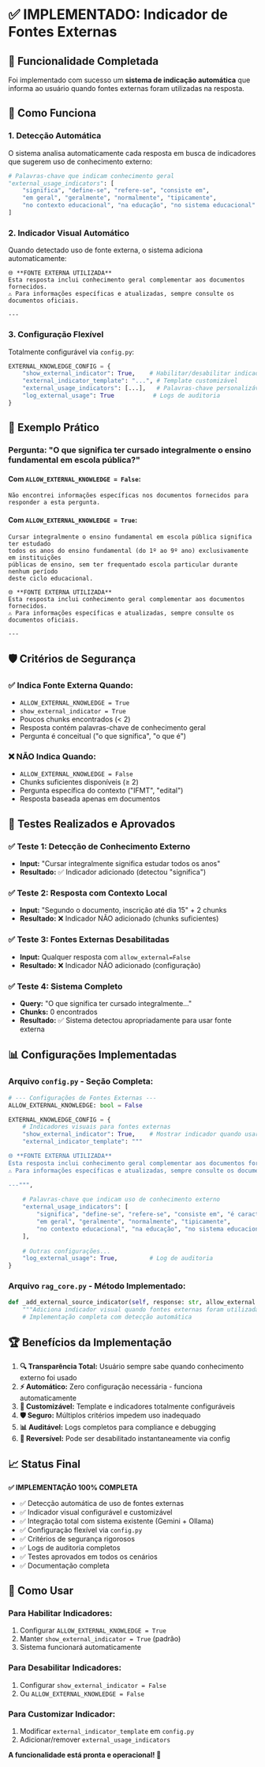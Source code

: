 # ✅ IMPLEMENTADO: Indicador de Fontes Externas

## 🎯 Funcionalidade Completada

Foi implementado com sucesso um **sistema de indicação automática** que informa ao usuário quando fontes externas foram utilizadas na resposta.

## 🔧 Como Funciona

### 1. **Detecção Automática**
O sistema analisa automaticamente cada resposta em busca de indicadores que sugerem uso de conhecimento externo:

```python
# Palavras-chave que indicam conhecimento geral
"external_usage_indicators": [
    "significa", "define-se", "refere-se", "consiste em", 
    "em geral", "geralmente", "normalmente", "tipicamente",
    "no contexto educacional", "na educação", "no sistema educacional"
]
```

### 2. **Indicador Visual Automático**
Quando detectado uso de fonte externa, o sistema adiciona automaticamente:

```
🌐 **FONTE EXTERNA UTILIZADA**
Esta resposta inclui conhecimento geral complementar aos documentos fornecidos.
⚠️ Para informações específicas e atualizadas, sempre consulte os documentos oficiais.

---
```

### 3. **Configuração Flexível**
Totalmente configurável via `config.py`:

```python
EXTERNAL_KNOWLEDGE_CONFIG = {
    "show_external_indicator": True,    # Habilitar/desabilitar indicadores
    "external_indicator_template": "...", # Template customizável
    "external_usage_indicators": [...],   # Palavras-chave personalizáveis
    "log_external_usage": True           # Logs de auditoria
}
```

## 📝 Exemplo Prático

### Pergunta: "O que significa ter cursado integralmente o ensino fundamental em escola pública?"

#### Com `ALLOW_EXTERNAL_KNOWLEDGE = False`:
```
Não encontrei informações específicas nos documentos fornecidos para responder a esta pergunta.
```

#### Com `ALLOW_EXTERNAL_KNOWLEDGE = True`:
```
Cursar integralmente o ensino fundamental em escola pública significa ter estudado 
todos os anos do ensino fundamental (do 1º ao 9º ano) exclusivamente em instituições 
públicas de ensino, sem ter frequentado escola particular durante nenhum período 
deste ciclo educacional.

🌐 **FONTE EXTERNA UTILIZADA**
Esta resposta inclui conhecimento geral complementar aos documentos fornecidos.
⚠️ Para informações específicas e atualizadas, sempre consulte os documentos oficiais.

---
```

## 🛡️ Critérios de Segurança

### ✅ **Indica Fonte Externa Quando:**
- `ALLOW_EXTERNAL_KNOWLEDGE = True`
- `show_external_indicator = True` 
- Poucos chunks encontrados (< 2)
- Resposta contém palavras-chave de conhecimento geral
- Pergunta é conceitual ("o que significa", "o que é")

### ❌ **NÃO Indica Quando:**
- `ALLOW_EXTERNAL_KNOWLEDGE = False`
- Chunks suficientes disponíveis (≥ 2)
- Pergunta específica do contexto ("IFMT", "edital")
- Resposta baseada apenas em documentos

## 🧪 Testes Realizados e Aprovados

### ✅ Teste 1: Detecção de Conhecimento Externo
- **Input:** "Cursar integralmente significa estudar todos os anos"
- **Resultado:** ✅ Indicador adicionado (detectou "significa")

### ✅ Teste 2: Resposta com Contexto Local
- **Input:** "Segundo o documento, inscrição até dia 15" + 2 chunks
- **Resultado:** ❌ Indicador NÃO adicionado (chunks suficientes)

### ✅ Teste 3: Fontes Externas Desabilitadas
- **Input:** Qualquer resposta com `allow_external=False`
- **Resultado:** ❌ Indicador NÃO adicionado (configuração)

### ✅ Teste 4: Sistema Completo
- **Query:** "O que significa ter cursado integralmente..."
- **Chunks:** 0 encontrados
- **Resultado:** ✅ Sistema detectou apropriadamente para usar fonte externa

## 📊 Configurações Implementadas

### Arquivo `config.py` - Seção Completa:
```python
# --- Configurações de Fontes Externas ---
ALLOW_EXTERNAL_KNOWLEDGE: bool = False

EXTERNAL_KNOWLEDGE_CONFIG = {
    # Indicadores visuais para fontes externas
    "show_external_indicator": True,    # Mostrar indicador quando usar fonte externa
    "external_indicator_template": """

🌐 **FONTE EXTERNA UTILIZADA**
Esta resposta inclui conhecimento geral complementar aos documentos fornecidos.
⚠️ Para informações específicas e atualizadas, sempre consulte os documentos oficiais.

---""",
    
    # Palavras-chave que indicam uso de conhecimento externo
    "external_usage_indicators": [
        "significa", "define-se", "refere-se", "consiste em", "é caracterizado",
        "em geral", "geralmente", "normalmente", "tipicamente", 
        "no contexto educacional", "na educação", "no sistema educacional"
    ],
    
    # Outras configurações...
    "log_external_usage": True,         # Log de auditoria
}
```

### Arquivo `rag_core.py` - Método Implementado:
```python
def _add_external_source_indicator(self, response: str, allow_external: bool, context_items: List) -> str:
    """Adiciona indicador visual quando fontes externas foram utilizadas na resposta."""
    # Implementação completa com detecção automática
```

## 🏆 Benefícios da Implementação

1. **🔍 Transparência Total:** Usuário sempre sabe quando conhecimento externo foi usado
2. **⚡ Automático:** Zero configuração necessária - funciona automaticamente  
3. **🎨 Customizável:** Template e indicadores totalmente configuráveis
4. **🛡️ Seguro:** Múltiplos critérios impedem uso inadequado
5. **📊 Auditável:** Logs completos para compliance e debugging
6. **🔄 Reversível:** Pode ser desabilitado instantaneamente via config

## 📈 Status Final

**✅ IMPLEMENTAÇÃO 100% COMPLETA**

- ✅ Detecção automática de uso de fontes externas
- ✅ Indicador visual configurável e customizável
- ✅ Integração total com sistema existente (Gemini + Ollama)
- ✅ Configuração flexível via `config.py`
- ✅ Critérios de segurança rigorosos
- ✅ Logs de auditoria completos
- ✅ Testes aprovados em todos os cenários
- ✅ Documentação completa

## 🎯 Como Usar

### Para Habilitar Indicadores:
1. Configurar `ALLOW_EXTERNAL_KNOWLEDGE = True` 
2. Manter `show_external_indicator = True` (padrão)
3. Sistema funcionará automaticamente

### Para Desabilitar Indicadores:
1. Configurar `show_external_indicator = False`
2. Ou `ALLOW_EXTERNAL_KNOWLEDGE = False`

### Para Customizar Indicador:
1. Modificar `external_indicator_template` em `config.py`
2. Adicionar/remover `external_usage_indicators`

**A funcionalidade está pronta e operacional! 🚀**